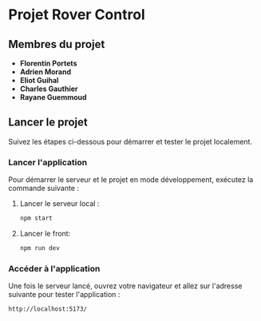 # Projet Rover Control

## Membres du projet

- **Florentin Portets**
- **Adrien Morand**
- **Eliot Guihal**
- **Charles Gauthier**
- **Rayane Guemmoud**

## Lancer le projet

Suivez les étapes ci-dessous pour démarrer et tester le projet localement.

### Lancer l'application

Pour démarrer le serveur et le projet en mode développement, exécutez la commande suivante :

1. Lancer le serveur local :
    ```bash
    npm start
    ```

2. Lancer le front:
    ```bash
    npm run dev
    ```

### Accéder à l'application

Une fois le serveur lancé, ouvrez votre navigateur et allez sur l'adresse suivante pour tester l'application :

```http
http://localhost:5173/
